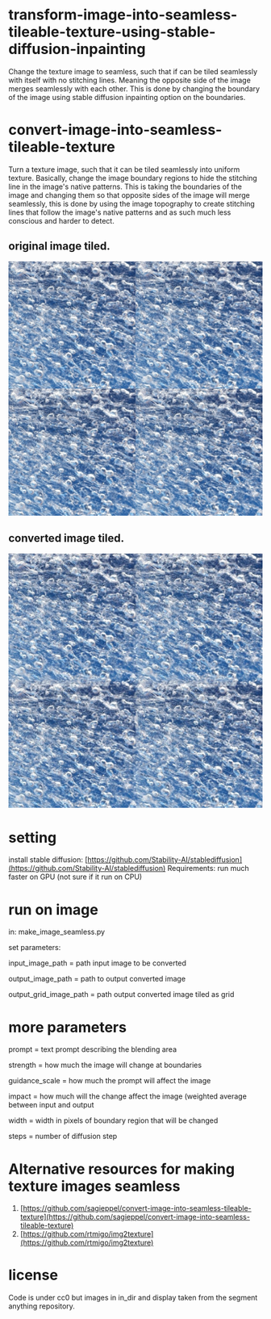 # transform-image-into-seamless-tileable-texture-using-stable-diffusion-inpainting
Change the texture image to seamless,  such that if can be tiled seamlessly with itself with no stitching lines. Meaning the opposite side of the image merges seamlessly with each other. This is done by changing the boundary of the image using stable diffusion inpainting option on the boundaries.

# convert-image-into-seamless-tileable-texture
Turn a texture image, such that it can be tiled seamlessly into uniform texture. Basically, change the image boundary regions to hide the stitching line in the image's native patterns.
This is taking the boundaries of the image and changing them so that opposite sides of the image will merge seamlessly, this is done by using the image topography to create stitching lines that follow the image's native patterns and as such much less conscious and harder to detect.


## original image tiled. 
![](grid_original.jpg)


##  converted image tiled.
![](converted_grid_image.jpg)
 

# setting
install stable diffusion:
[https://github.com/Stability-AI/stablediffusion](https://github.com/Stability-AI/stablediffusion)
Requirements: run much faster on GPU (not sure if it run on CPU)
 
# run on image
in:  make_image_seamless.py


set parameters:

input_image_path =  path input image to be converted

output_image_path =  path to output converted image

output_grid_image_path =  path output converted image tiled as grid
 
# more parameters

 prompt =   text prompt describing the blending area
 
 strength =  how much the image will change at boundaries
 
 guidance_scale =  how much the prompt will affect the image
 
 impact =  how much will the change affect the image (weighted average between input and output
 
 width =  width in pixels of boundary region that will be changed
 
 steps =   number of diffusion step


# Alternative resources for making texture images seamless
1) [https://github.com/sagieppel/convert-image-into-seamless-tileable-texture](https://github.com/sagieppel/convert-image-into-seamless-tileable-texture)
2) [https://github.com/rtmigo/img2texture](https://github.com/rtmigo/img2texture) 

# license 
Code is under cc0 but images in in_dir and display taken from the segment anything repository.

